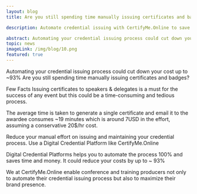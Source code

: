 ```yaml
---
layout: blog
title: Are you still spending time manually issuing certificates and badges?

description: Automate credential issuing with CertifyMe.Online to save time and up to 93% of costs. Maximize brand presence.

abstract: Automating your credential issuing process could cut down your cost up to ~93%
topic: news
imageLink: /img/blog/10.png
featured: true
---
```

Automating your credential issuing process could cut down your cost up to ~93%
Are you still spending time manually issuing certificates and badges?

Few Facts
 Issuing certificates to speakers & delegates is a must for the success of any event but this could be a time-consuming and tedious process.
 
The average time is taken to generate a single certificate and email it to the awardee consumes ~19 minutes which is around 7USD in the effort, assuming a conservative 20$/hr cost.
 
 Reduce your manual effort on issuing and maintaining your credential process. Use a Digital Credential Platform like CertifyMe.Online
 
 Digital Credential Platforms helps you to automate the process 100% and saves time and money. It could reduce your costs by up to ~ 93%
 
We at CertifyMe.Online enable conference and training producers not only to automate their credential issuing process but also to maximize their brand presence.